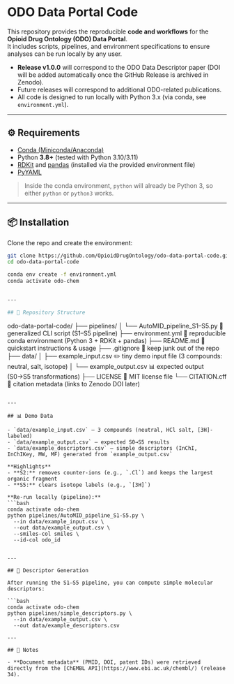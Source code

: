 # ODO Data Portal Code

This repository provides the reproducible **code and workflows** for the **Opioid Drug Ontology (ODO) Data Portal**.  
It includes scripts, pipelines, and environment specifications to ensure analyses can be run locally by any user.

- **Release v1.0.0** will correspond to the ODO Data Descriptor paper (DOI will be added automatically once the GitHub Release is archived in Zenodo).  
- Future releases will correspond to additional ODO-related publications.  
- All code is designed to run locally with Python 3.x (via conda, see `environment.yml`).  

---

## ⚙️ Requirements

- [Conda (Miniconda/Anaconda)](https://docs.conda.io/en/latest/miniconda.html)  
- Python **3.8+** (tested with Python 3.10/3.11)  
- [RDKit](https://www.rdkit.org/) and [pandas](https://pandas.pydata.org/) (installed via the provided environment file)  
- [PyYAML](https://pyyaml.org/)  

> Inside the conda environment, `python` will already be Python 3, so either `python` or `python3` works.

---

## 📦 Installation

Clone the repo and create the environment:

```bash
git clone https://github.com/OpioidDrugOntology/odo-data-portal-code.git
cd odo-data-portal-code

conda env create -f environment.yml
conda activate odo-chem


---

## 📂 Repository Structure

```
odo-data-portal-code/
├── pipelines/
│ └── AutoMID_pipeline_S1–S5.py 🧪 generalized CLI script (S1–S5 pipeline)
├── environment.yml 🔧 reproducible conda environment (Python 3 + RDKit + pandas)
├── README.md 📖 quickstart instructions & usage
├── .gitignore 🚫 keep junk out of the repo
├── data/
│ ├── example_input.csv ✏️ tiny demo input file (3 compounds: neutral, salt, isotope)
│ └── example_output.csv 📊 expected output (S0→S5 transformations)
├── LICENSE 📜 MIT license file
└── CITATION.cff 📝 citation metadata (links to Zenodo DOI later)
```

---

## 📊 Demo Data

- `data/example_input.csv` — 3 compounds (neutral, HCl salt, [3H]-labeled)  
- `data/example_output.csv` — expected S0→S5 results  
- `data/example_descriptors.csv` — simple descriptors (InChI, InChIKey, MW, MF) generated from `example_output.csv`  

**Highlights**  
- **S2:** removes counter-ions (e.g., `.Cl`) and keeps the largest organic fragment  
- **S5:** clears isotope labels (e.g., `[3H]`)  

**Re-run locally (pipeline):**  
```bash
conda activate odo-chem
python pipelines/AutoMID_pipeline_S1-S5.py \
  --in data/example_input.csv \
  --out data/example_output.csv \
  --smiles-col smiles \
  --id-col odo_id


---

## 🧪 Descriptor Generation

After running the S1–S5 pipeline, you can compute simple molecular descriptors:

```bash
conda activate odo-chem
python pipelines/simple_descriptors.py \
  --in data/example_output.csv \
  --out data/example_descriptors.csv

---

## 📑 Notes

- **Document metadata** (PMID, DOI, patent IDs) were retrieved directly from the [ChEMBL API](https://www.ebi.ac.uk/chembl/) (release 34).  

